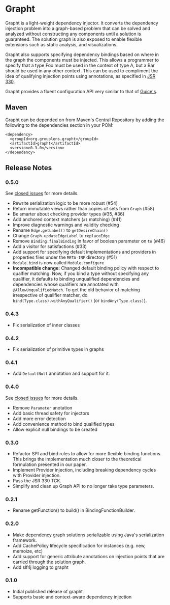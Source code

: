 # Grapht

Grapht is a light-weight dependency injector. It converts the dependency
injection problem into a graph-based problem that can be solved and analyzed
without constructing any components until a solution is guaranteed. The solution
graph is also exposed to enable flexible extensions such as static analysis, 
and visualizations.

Grapht also supports specifying dependency bindings based on where in the
graph the components must be injected. This allows a programmer to specify that
a type Foo must be used in the context of type A, but a Bar should be used in
any other context. This can be used to compliment the idea of qualifying
injection points using annotations, as specified in [JSR 330][jsr330].

Grapht provides a fluent configuration API very similar to that of 
[Guice's][guice].

[jsr330]: http://code.google.com/p/atinject/
[guice]: http://code.google.com/p/google-guice/

## Maven

Grapht can be depended on from Maven's Central Repository by adding the 
following to the dependencies section in your POM:

    <dependency>
      <groupId>org.grouplens.grapht</groupId>
      <artifactId>grapht</artifactId>
      <version>0.3.0</version>
    </dependency>
    
## Release Notes

### 0.5.0

See [closed issues][issues-0.5] for more details.

- Rewrite serialization logic to be more robust (#54)
- Return immutable views rather than copies of sets from `Graph` (#58)
- Be smarter about checking provider types (#35, #36)
- Add anchored context matchers (`at` matching) (#41)
- Improve diagnostic warnings and validity checking
- Rename `Edge.getLabel()` to `getDesireChain()`
- Change `Graph.updateEdgeLabel` to `replaceEdge`
- Remove `Binding.finalBinding` in favor of boolean parameter on `to` (#46)
- Add a visitor for satisfactions (#33)
- Add support for specifying default implementations and providers in properties files under the
  `META-INF` directory (#51)
- `Module.bind` is now called `Module.configure`
- **Incompatible change:** Changed default binding policy with respect to qualfier matching.  Now, if you bind a type without specifying any qualifier, it defaults to binding unqualified dependencies and dependencies whose qualifiers are annotated with `@AllowUnqualifiedMatch`.  To get the old behavior of matching irrespective of qualifier matcher, do `bind(Type.class).withAnyQualifier()` (or `bindAny(Type.class)`).

[issues-0.5]: https://bitbucket.org/grouplens/grapht/issues?status=duplicate&status=invalid&status=resolved&status=wontfix&milestone=0.5.0

### 0.4.3

* Fix serialization of inner classes

### 0.4.2

* Fix serialization of primitive types in graphs

### 0.4.1

* Add `DefaultNull` annotation and support for it.

### 0.4.0

See [closed issues][issues-0.4] for more details.

* Remove `Parameter` anotation
* Add basic thread safety for injectors
* Add more error detection
* Add convenience method to bind qualified types
* Allow explicit null bindings to be created

[issues-0.4]: https://bitbucket.org/grouplens/grapht/issues?status=duplicate&status=invalid&status=resolved&status=wontfix&milestone=0.4.0

### 0.3.0
* Refactor SPI and bind rules to allow for more flexible binding functions.
  This brings the implementation much closer to the theoretical formulation
  presented in our paper.
* Implement Provider injection, including breaking dependency cycles with
  Provider injection.
* Pass the JSR 330 TCK.
* Simplify and clean up Graph API to no longer take type parameters.

### 0.2.1
* Rename getFunction() to build() in BindingFunctionBuilder.

### 0.2.0

* Make dependency graph solutions serializable using Java's serialization
  framework.
* Add CachePolicy lifecycle specification for instances (e.g. new, memoize, etc)
* Add support for generic attribute annotations on injection points that are
  carried through the solution graph.
* Add slf4j logging to grapht

### 0.1.0
* Initial published release of grapht
* Supports basic and context-aware dependency injection
